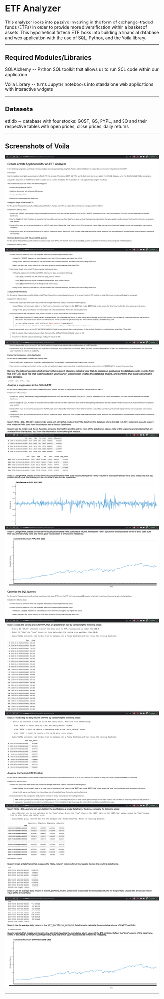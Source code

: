 # ETF Analyzer

This analyzer looks into passive investing in the form of exchange-traded funds (ETFs) in order to provide more diversification within a basket of assets. This hypothetical fintech ETF looks into building a financial database and web application with the use of SQL, Python, and the Voila library.

---

## Required Modules/Libraries

SQLAlchemy -- Python SQL toolkit that allows us to run SQL code within our application

Voila Library -- turns Jupyter notebooks into standalone web applications with interactive widgets

---

## Datasets

etf.db -- database with four stocks: GOST, GS, PYPL, and SQ and their respective tables with open prices, close prices, daily returns

---

## Screenshots of Voila

![Screenshot 1](screenshots/1.png)
![Screenshot 2](screenshots/2.png)
![Screenshot 3](screenshots/3.png)
![Screenshot 4](screenshots/4.png)
![Screenshot 5](screenshots/5.png)
![Screenshot 6](screenshots/6.png)
![Screenshot 7](screenshots/7.png)
![Screenshot 8](screenshots/8.png)
![Screenshot 9](screenshots/9.png)

---